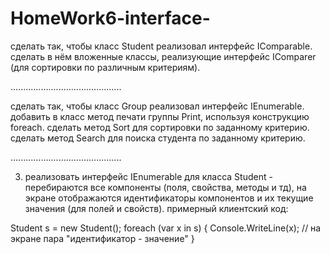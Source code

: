 # HomeWork6-interface-

сделать так, чтобы класс Student реализовал интерфейс IComparable.
сделать в нём вложенные классы, реализующие  интерфейс IComparer (для сортировки по различным критериям).

............................................

сделать так, чтобы класс Group реализовал интерфейс IEnumerable.
добавить в класс метод печати группы Print, используя конструкцию foreach.
сделать метод Sort для сортировки по заданному критерию.
сделать метод Search для поиска студента по заданному критерию.

............................................

3. реализовать интерфейс IEnumerable для класса Student - перебираются все компоненты (поля, свойства, методы и тд), на экране отображаются идентификаторы компонентов и их текущие значения (для полей и свойств). примерный клиентский код:

Student s = new Student();
foreach (var x in s) {
	Console.WriteLine(x); // на экране пара "идентификатор - значение"
}
